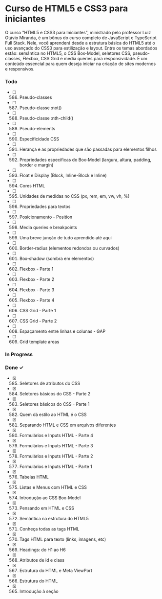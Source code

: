# Curso de HTML5 e CSS3 para iniciantes

O curso "HTML5 e CSS3 para Iniciantes", ministrado pelo professor Luiz Otávio Miranda, é um bônus do curso completo de JavaScript e TypeScript Full Stack. Nele, você aprenderá desde a estrutura básica do HTML5 até o uso avançado do CSS3 para estilização e layout. Entre os temas abordados estão: semântica no HTML5, o CSS Box-Model, seletores CSS, pseudo-classes, Flexbox, CSS Grid e media queries para responsividade. É um conteúdo essencial para quem deseja iniciar na criação de sites modernos e responsivos.


### Todo

- [ ] 586. Pseudo-classes  
- [ ] 587. Pseudo-classe :not()  
- [ ] 588. Pseudo-classe :nth-child()  
- [ ] 589. Pseudo-elements  
- [ ] 590. Especificidade CSS  
- [ ] 591. Herança e as propriedades que são passadas para elementos filhos  
- [ ] 592. Propriedades específicas do Box-Model (largura, altura, padding, border e margin)  
- [ ] 593. Float e Display (Block, Inline-Block e Inline)  
- [ ] 594. Cores HTML  
- [ ] 595. Unidades de medidas no CSS (px, rem, em, vw, vh, %)  
- [ ] 596. Propriedades para textos  
- [ ] 597. Posicionamento - Position  
- [ ] 598. Media queries e breakpoints  
- [ ] 599. Uma breve junção de tudo aprendido até aqui  
- [ ] 600. Border-radius (elementos redondos ou curvados)  
- [ ] 601. Box-shadow (sombra em elementos)  
- [ ] 602. Flexbox - Parte 1  
- [ ] 603. Flexbox - Parte 2  
- [ ] 604. Flexbox - Parte 3  
- [ ] 605. Flexbox - Parte 4  
- [ ] 606. CSS Grid - Parte 1  
- [ ] 607. CSS Grid - Parte 2  
- [ ] 608. Espaçamento entre linhas e colunas - GAP  
- [ ] 609. Grid template areas  

### In Progress


### Done ✓

- [x] 585. Seletores de atributos do CSS  
- [x] 584. Seletores básicos do CSS - Parte 2  
- [x] 583. Seletores básicos do CSS - Parte 1  
- [x] 582. Quem dá estilo ao HTML é o CSS  
- [x] 581. Separando HTML e CSS em arquivos diferentes  
- [x] 580. Formulários e Inputs HTML - Parte 4  
- [x] 579. Formulários e Inputs HTML - Parte 3  
- [x] 578. Formulários e Inputs HTML - Parte 2  
- [x] 577. Formulários e Inputs HTML - Parte 1  
- [x] 576. Tabelas HTML  
- [x] 575. Listas e Menus com HTML e CSS  
- [x] 574. Introdução ao CSS Box-Model  
- [x] 573. Pensando em HTML e CSS  
- [x] 572. Semântica na estrutura do HTML5  
- [x] 571. Conheça todas as tags HTML  
- [x] 570. Tags HTML para texto (links, imagens, etc)  
- [x] 569. Headings: do H1 ao H6  
- [x] 568. Atributos de id e class  
- [x] 567. Estrutura do HTML e Meta ViewPort  
- [x] 566. Estrutura do HTML  
- [x] 565. Introdução à seção  

